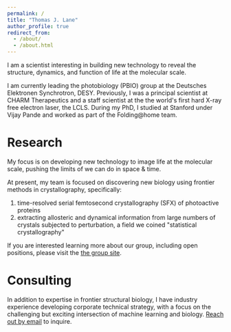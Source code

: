 ```yaml
---
permalink: /
title: "Thomas J. Lane"
author_profile: true
redirect_from: 
  - /about/
  - /about.html
---
```


I am a scientist interesting in building new technology to reveal the structure, dynamics, and function of life at the molecular scale.

I am currently leading the photobiology (PBIO) group at the Deutsches Elektronen Synchrotron, DESY. Previously, I was a principal scientist at CHARM Therapeutics and a staff scientist at the the world's first hard X-ray free electron laser, the LCLS. During my PhD, I studied at Stanford under Vijay Pande and worked as part of the Folding@home team.


Research
======
My focus is on developing new technology to image life at the molecular scale, pushing the limits of we can do in space & time. 

At present, my team is focused on discovering new biology using frontier methods in crystallography, specifically:
1. time-resolved serial femtosecond crystallography (SFX) of photoactive proteins
2. extracting allosteric and dynamical information from large numbers of crystals subjected to perturbation, a field we coined "statistical crystallography"

If you are interested learning more about our group, including open positions, please visit the [the group site](http://pbio.cfel.de).


Consulting
======
In addition to expertise in frontier structural biology, I have industry experience developing corporate technical strategy, with a focus on the challenging but exciting intersection of machine learning and biology. [Reach out by email](mailto:photobio.consulting@gmail.com) to inquire.
